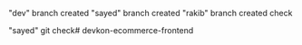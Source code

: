 "dev" branch created
"sayed" branch created
"rakib" branch created
check

"sayed" git check#   d e v k o n - e c o m m e r c e - f r o n t e n d  
 